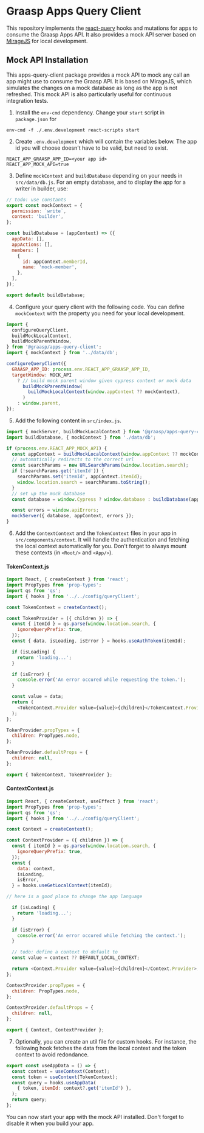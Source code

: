 # Graasp Apps Query Client

This repository implements the [react-query](https://react-query.tanstack.com/) hooks and mutations for apps to consume the Graasp Apps API. It also provides a mock API server based on [MirageJS](https://miragejs.com/) for local development.

## Mock API Installation

This apps-query-client package provides a mock API to mock any call an app might use to consume the Graasp API. It is based on MirageJS, which simulates the changes on a mock database as long as the app is not refreshed. This mock API is also particularly useful for continuous integration tests.  

1. Install the `env-cmd` dependency. Change your `start` script in `package.json` for 

```
env-cmd -f ./.env.development react-scripts start
```

2. Create `.env.development` which will contain the variables below. The app id you will choose doesn't have to be valid, but need to exist.

```
REACT_APP_GRAASP_APP_ID=<your app id>
REACT_APP_MOCK_API=true
```

3. Define `mockContext` and `buildDatabase` depending on your needs in `src/data/db.js`. For an empty database, and to display the app for a writer in builder, use:

```js
// todo: use constants
export const mockContext = {
  permission: `write`,
  context: 'builder',
};

const buildDatabase = (appContext) => ({
  appData: [],
  appActions: [],
  members: [
    {
      id: appContext.memberId,
      name: 'mock-member',
    },
  ],
});

export default buildDatabase;
```

4. Configure your query client with the following code. You can define `mockContext` with the property you need for your local development.

```js
import {
  configureQueryClient,
  buildMockLocalContext,
  buildMockParentWindow,
} from '@graasp/apps-query-client';
import { mockContext } from '../data/db';

configureQueryClient({
  GRAASP_APP_ID: process.env.REACT_APP_GRAASP_APP_ID,
  targetWindow: MOCK_API
    ? // build mock parent window given cypress context or mock data
      buildMockParentWindow(
        buildMockLocalContext(window.appContext ?? mockContext),
      )
    : window.parent,
});
```

5. Add the following content in `src/index.js`.

```js
import { mockServer, buildMockLocalContext } from '@graasp/apps-query-client';
import buildDatabase, { mockContext } from './data/db';

if (process.env.REACT_APP_MOCK_API) {
  const appContext = buildMockLocalContext(window.appContext ?? mockContext);
  // automatically redirects to the correct url
  const searchParams = new URLSearchParams(window.location.search);
  if (!searchParams.get('itemId')) {
    searchParams.set('itemId', appContext.itemId);
    window.location.search = searchParams.toString();
  }
  // set up the mock database
  const database = window.Cypress ? window.database : buildDatabase(appContext);

  const errors = window.apiErrors;
  mockServer({ database, appContext, errors });
}
```

6. Add the `ContextContext` and the `TokenContext` files in your app in `src/components/context`. It will handle the authentication and fetching the local context automatically for you. Don't forget to always mount these contexts (in `<Root/>` and `<App/>`).

#### TokenContext.js

```js
import React, { createContext } from 'react';
import PropTypes from 'prop-types';
import qs from 'qs';
import { hooks } from '../../config/queryClient';

const TokenContext = createContext();

const TokenProvider = ({ children }) => {
  const { itemId } = qs.parse(window.location.search, {
    ignoreQueryPrefix: true,
  });
  const { data, isLoading, isError } = hooks.useAuthToken(itemId);

  if (isLoading) {
    return 'loading...';
  }

  if (isError) {
    console.error('An error occured while requesting the token.');
  }

  const value = data;
  return (
    <TokenContext.Provider value={value}>{children}</TokenContext.Provider>
  );
};

TokenProvider.propTypes = {
  children: PropTypes.node,
};

TokenProvider.defaultProps = {
  children: null,
};

export { TokenContext, TokenProvider };
```

#### ContextContext.js

```js
import React, { createContext, useEffect } from 'react';
import PropTypes from 'prop-types';
import qs from 'qs';
import { hooks } from '../../config/queryClient';

const Context = createContext();

const ContextProvider = ({ children }) => {
  const { itemId } = qs.parse(window.location.search, {
    ignoreQueryPrefix: true,
  });
  const {
    data: context,
    isLoading,
    isError,
  } = hooks.useGetLocalContext(itemId);

// here is a good place to change the app language

  if (isLoading) {
    return 'loading...';
  }

  if (isError) {
    console.error('An error occured while fetching the context.');
  }

  // todo: define a context to default to  
  const value = context ?? DEFAULT_LOCAL_CONTEXT;

  return <Context.Provider value={value}>{children}</Context.Provider>;
};

ContextProvider.propTypes = {
  children: PropTypes.node,
};

ContextProvider.defaultProps = {
  children: null,
};

export { Context, ContextProvider };
```

7. Optionally, you can create an util file for custom hooks. For instance, the following hook fetches the data from the local context and the token context to avoid redondance.

```js
export const useAppData = () => {
  const context = useContext(Context);
  const token = useContext(TokenContext);
  const query = hooks.useAppData(
    { token, itemId: context?.get('itemId') },
  );
  return query;
};
```

You can now start your app with the mock API installed. Don't forget to disable it when you build your app.
